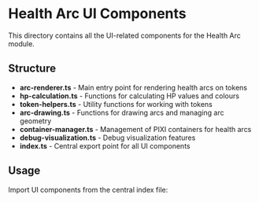 # Health Arc UI Components

This directory contains all the UI-related components for the Health Arc module.

## Structure

- **arc-renderer.ts** - Main entry point for rendering health arcs on tokens
- **hp-calculation.ts** - Functions for calculating HP values and colours
- **token-helpers.ts** - Utility functions for working with tokens
- **arc-drawing.ts** - Functions for drawing arcs and managing arc geometry
- **container-manager.ts** - Management of PIXI containers for health arcs
- **debug-visualization.ts** - Debug visualization features
- **index.ts** - Central export point for all UI components

## Usage

Import UI components from the central index file:


